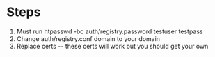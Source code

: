 # Steps
1. Must run htpasswd -bc auth/registry.password testuser testpass
2. Change auth/registry.conf domain to your domain
3. Replace certs -- these certs will work but you should get your own